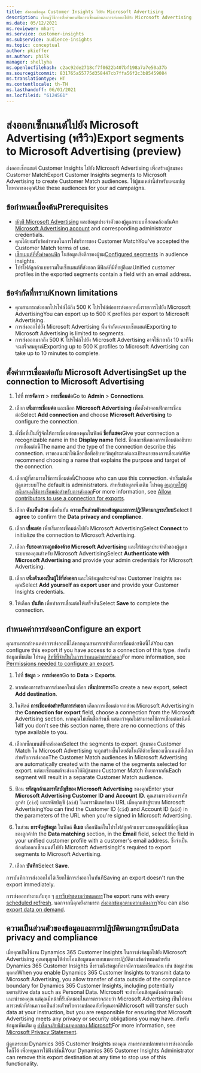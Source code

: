 ```yaml
---
title: ส่งออกข้อมูล Customer Insights ไปยัง Microsoft Advertising
description: เรียนรู้วิธีการตั้งค่าคอนฟิกการเชื่อมต่อและการส่งออกไปยัง Microsoft Advertising
ms.date: 05/12/2021
ms.reviewer: mhart
ms.service: customer-insights
ms.subservice: audience-insights
ms.topic: conceptual
author: pkieffer
ms.author: philk
manager: shellyha
ms.openlocfilehash: c2ac92de2718cf7f0622b407bf198a7a7e50a37b
ms.sourcegitcommit: 831765a55775d358447cb7ffa56f2c3b85459084
ms.translationtype: HT
ms.contentlocale: th-TH
ms.lasthandoff: 06/01/2021
ms.locfileid: "6124561"
---
```

# <a name="export-segments-to-microsoft-advertising-preview"></a><span data-ttu-id="5ae55-103">ส่งออกเซ็กเมนต์ไปยัง Microsoft Advertising (พรีวิว)</span><span class="sxs-lookup"><span data-stu-id="5ae55-103">Export segments to Microsoft Advertising (preview)</span></span>

<span data-ttu-id="5ae55-104">ส่งออกเซ็กเมนต์ Customer Insights ไปยัง Microsoft Advertising เพื่อสร้างผู้ชมของ Customer Match</span><span class="sxs-lookup"><span data-stu-id="5ae55-104">Export Customer Insights segments to Microsoft Advertising to create Customer Match audiences.</span></span> <span data-ttu-id="5ae55-105">ใช้ผู้ชมเหล่านี้สำหรับแคมเปญโฆษณาของคุณ</span><span class="sxs-lookup"><span data-stu-id="5ae55-105">Use these audiences for your ad campaigns.</span></span>

## <a name="prerequisites"></a><span data-ttu-id="5ae55-106">ข้อกำหนดเบื้องต้น</span><span class="sxs-lookup"><span data-stu-id="5ae55-106">Prerequisites</span></span>

-   <span data-ttu-id="5ae55-107">[บัญชี Microsoft Advertising](https://ads.microsoft.com/) และข้อมูลประจำตัวของผู้ดูแลระบบที่สอดคล้องกัน</span><span class="sxs-lookup"><span data-stu-id="5ae55-107">An [Microsoft Advertising account](https://ads.microsoft.com/) and corresponding administrator credentials.</span></span>
-   <span data-ttu-id="5ae55-108">คุณได้ยอมรับข้อกำหนดในการให้บริการของ Customer Match</span><span class="sxs-lookup"><span data-stu-id="5ae55-108">You've accepted the Customer Match terms of use.</span></span> 
-   <span data-ttu-id="5ae55-109">[เซ็กเมนต์ที่ตั้งค่าคอนฟิก](segments.md) ในข้อมูลเชิงลึกของผู้ชม</span><span class="sxs-lookup"><span data-stu-id="5ae55-109">[Configured segments](segments.md) in audience insights.</span></span>
-   <span data-ttu-id="5ae55-110">โปรไฟล์ลูกค้าแบบรวมในเซ็กเมนต์ที่ส่งออก มีฟิลด์ที่มีที่อยู่อีเมล</span><span class="sxs-lookup"><span data-stu-id="5ae55-110">Unified customer profiles in the exported segments contain a field with an email address.</span></span>

## <a name="known-limitations"></a><span data-ttu-id="5ae55-111">ข้อจำกัดที่ทราบ</span><span class="sxs-lookup"><span data-stu-id="5ae55-111">Known limitations</span></span>

- <span data-ttu-id="5ae55-112">คุณสามารถส่งออกโปรไฟล์ได้ถึง 500 K โปรไฟล์ต่อการส่งออกหนึ่งรายการไปยัง Microsoft Advertising</span><span class="sxs-lookup"><span data-stu-id="5ae55-112">You can export up to 500 K profiles per export to Microsoft Advertising.</span></span>
- <span data-ttu-id="5ae55-113">การส่งออกไปยัง Microsoft Advertising นั้นจำกัดเฉพาะเซ็กเมนต์</span><span class="sxs-lookup"><span data-stu-id="5ae55-113">Exporting to Microsoft Advertising is limited to segments.</span></span>
- <span data-ttu-id="5ae55-114">การส่งออกมากถึง 500 K โปรไฟล์ไปยัง Microsoft Advertising อาจใช้เวลาถึง 10 นาทีจึงจะเสร็จสมบูรณ์</span><span class="sxs-lookup"><span data-stu-id="5ae55-114">Exporting up to 500 K profiles to Microsoft Advertising can take up to 10 minutes to complete.</span></span> 


## <a name="set-up-the-connection-to-microsoft-advertising"></a><span data-ttu-id="5ae55-115">ตั้งค่าการเชื่อมต่อกับ Microsoft Advertising</span><span class="sxs-lookup"><span data-stu-id="5ae55-115">Set up the connection to Microsoft Advertising</span></span>

1. <span data-ttu-id="5ae55-116">ไปที่ **การจัดการ** > **การเชื่อมต่อ**</span><span class="sxs-lookup"><span data-stu-id="5ae55-116">Go to **Admin** > **Connections**.</span></span>

1. <span data-ttu-id="5ae55-117">เลือก **เพิ่มการเชื่อมต่อ** และเลือก **Microsoft Advertising** เพื่อตั้งค่าคอนฟิกการเชื่อมต่อ</span><span class="sxs-lookup"><span data-stu-id="5ae55-117">Select **Add connection** and choose **Microsoft Advertising** to configure the connection.</span></span>

1. <span data-ttu-id="5ae55-118">ตั้งชื่อที่เป็นที่รู้จักให้การเชื่อมต่อของคุณในฟิลด์ **ชื่อที่แสดง**</span><span class="sxs-lookup"><span data-stu-id="5ae55-118">Give your connection a recognizable name in the **Display name** field.</span></span> <span data-ttu-id="5ae55-119">ชื่อและชนิดของการเชื่อมต่ออธิบายการเชื่อมต่อนี้</span><span class="sxs-lookup"><span data-stu-id="5ae55-119">The name and the type of the connection describe this connection.</span></span> <span data-ttu-id="5ae55-120">เราขอแนะนำให้เลือกชื่อที่อธิบายวัตถุประสงค์และเป้าหมายของการเชื่อมต่อ</span><span class="sxs-lookup"><span data-stu-id="5ae55-120">We recommend choosing a name that explains the purpose and target of the connection.</span></span>

1. <span data-ttu-id="5ae55-121">เลือกผู้ที่สามารถใช้การเชื่อมต่อนี้</span><span class="sxs-lookup"><span data-stu-id="5ae55-121">Choose who can use this connection.</span></span> <span data-ttu-id="5ae55-122">ค่าเริ่มต้นคือ ผู้ดูแลระบบ</span><span class="sxs-lookup"><span data-stu-id="5ae55-122">The default is administrators.</span></span> <span data-ttu-id="5ae55-123">สำหรับข้อมูลเพิ่มเติม โปรดดู [อนุญาตให้ผู้สนับสนุนใช้การเชื่อมต่อสำหรับการส่งออก](connections.md#allow-contributors-to-use-a-connection-for-exports)</span><span class="sxs-lookup"><span data-stu-id="5ae55-123">For more information, see [Allow contributors to use a connection for exports](connections.md#allow-contributors-to-use-a-connection-for-exports).</span></span>

1. <span data-ttu-id="5ae55-124">เลือก **ฉันเห็นด้วย** เพื่อยืนยัน **ความเป็นส่วนตัวของข้อมูลและการปฏิบัติตามกฎระเบียบ**</span><span class="sxs-lookup"><span data-stu-id="5ae55-124">Select **I agree** to confirm the **Data privacy and compliance**.</span></span>

1. <span data-ttu-id="5ae55-125">เลือก **เชื่อมต่อ** เพื่อเริ่มการเชื่อมต่อไปยัง Microsoft Advertising</span><span class="sxs-lookup"><span data-stu-id="5ae55-125">Select **Connect** to initialize the connection to Microsoft Advertising.</span></span>

1. <span data-ttu-id="5ae55-126">เลือก **รับรองความถูกต้องด้วย Microsoft Advertising** และให้ข้อมูลประจำตัวของผู้ดูแลระบบของคุณสำหรับ Microsoft Advertising</span><span class="sxs-lookup"><span data-stu-id="5ae55-126">Select **Authenticate with Microsoft Advertising** and provide your admin credentials for Microsoft Advertising.</span></span>

1. <span data-ttu-id="5ae55-127">เลือก **เพิ่มตัวเองเป็นผู้ใช้ที่ส่งออก** และให้ข้อมูลประจำตัวของ Customer Insights ของคุณ</span><span class="sxs-lookup"><span data-stu-id="5ae55-127">Select **Add yourself as export user** and provide your Customer Insights credentials.</span></span>

1. <span data-ttu-id="5ae55-128">ให้เลือก **บันทึก** เพื่อทำการเชื่อมต่อให้เสร็จสิ้น</span><span class="sxs-lookup"><span data-stu-id="5ae55-128">Select **Save** to complete the connection.</span></span>

## <a name="configure-an-export"></a><span data-ttu-id="5ae55-129">กำหนดค่าการส่งออก</span><span class="sxs-lookup"><span data-stu-id="5ae55-129">Configure an export</span></span>

<span data-ttu-id="5ae55-130">คุณสามารถกำหนดค่าการส่งออกนี้ได้หากคุณสามารถเข้าถึงการเชื่อมต่อชนิดนี้ได้</span><span class="sxs-lookup"><span data-stu-id="5ae55-130">You can configure this export if you have access to a connection of this type.</span></span> <span data-ttu-id="5ae55-131">สำหรับข้อมูลเพิ่มเติม โปรดดู [สิทธิ์ที่จำเป็นในการกำหนดค่าการส่งออก](export-destinations.md#set-up-a-new-export)</span><span class="sxs-lookup"><span data-stu-id="5ae55-131">For more information, see [Permissions needed to configure an export](export-destinations.md#set-up-a-new-export).</span></span>

1. <span data-ttu-id="5ae55-132">ไปที่ **ข้อมูล** > **การส่งออก**</span><span class="sxs-lookup"><span data-stu-id="5ae55-132">Go to **Data** > **Exports**.</span></span>

1. <span data-ttu-id="5ae55-133">หากต้องการสร้างการส่งออกใหม่ เลือก **เพิ่มปลายทาง**</span><span class="sxs-lookup"><span data-stu-id="5ae55-133">To create a new export, select **Add destination**.</span></span>

1. <span data-ttu-id="5ae55-134">ในฟิลด์ **การเชื่อมต่อสำหรับการส่งออก** เลือกการเชื่อมต่อจากส่วน Microsoft Advertising</span><span class="sxs-lookup"><span data-stu-id="5ae55-134">In the **Connection for export** field, choose a connection from the Microsoft Advertising section.</span></span> <span data-ttu-id="5ae55-135">หากคุณไม่เห็นชื่อส่วนนี้ แสดงว่าคุณไม่สามารถใช้การเชื่อมต่อชนิดนี้ได้</span><span class="sxs-lookup"><span data-stu-id="5ae55-135">If you don't see this section name, there are no connections of this type available to you.</span></span>

1. <span data-ttu-id="5ae55-136">เลือกเซ็กเมนต์ที่จะส่งออก</span><span class="sxs-lookup"><span data-stu-id="5ae55-136">Select the segments to export.</span></span> <span data-ttu-id="5ae55-137">ผู้ชมของ Customer Match ใน Microsoft Advertising จะถูกสร้างขึ้นโดยอัตโนมัติด้วยชื่อของเซ็กเมนต์ที่เลือกสำหรับการส่งออก</span><span class="sxs-lookup"><span data-stu-id="5ae55-137">The Customer Match audiences in Microsoft Advertising are automatically created with the name of the segments selected for export.</span></span> <span data-ttu-id="5ae55-138">แต่ละเซ็กเมนต์จะส่งผลให้มีผู้ชมของ Customer Match ที่แยกจากกัน</span><span class="sxs-lookup"><span data-stu-id="5ae55-138">Each segment will result in a separate Customer Match audience.</span></span> 

1. <span data-ttu-id="5ae55-139">ป้อน **รหัสลูกค้าและรหัสบัญชีของ Microsoft Advertising** ของคุณ</span><span class="sxs-lookup"><span data-stu-id="5ae55-139">Enter your **Microsoft Advertising Customer ID and Account ID**.</span></span> <span data-ttu-id="5ae55-140">คุณสามารถค้นหารหัสลูกค้า (`cid`) และรหัสบัญชี (`aid`) ในพารามิเตอร์ของ URL เมื่อคุณเข้าสู่ระบบ Microsoft Advertising</span><span class="sxs-lookup"><span data-stu-id="5ae55-140">You can find the Customer ID (`cid`) and Account ID (`aid`) in the parameters of the URL when you're signed in Microsoft Advertising.</span></span>

1. <span data-ttu-id="5ae55-141">ในส่วน **การจับคู่ข้อมูล** ในฟิลด์ **อีเมล** เลือกฟิลด์ในโปรไฟล์ลูกค้าแบบรวมของคุณที่มีที่อยู่อีเมลของลูกค้า</span><span class="sxs-lookup"><span data-stu-id="5ae55-141">In the **Data matching** section, in the **Email** field, select the field in your unified customer profile with a customer's email address.</span></span> <span data-ttu-id="5ae55-142">ซึ่งจำเป็นต้องส่งออกเซ็กเมนต์ไปยัง Microsoft Advertising</span><span class="sxs-lookup"><span data-stu-id="5ae55-142">It's required to export segments to Microsoft Advertising.</span></span>

1. <span data-ttu-id="5ae55-143">เลือก **บันทึก**</span><span class="sxs-lookup"><span data-stu-id="5ae55-143">Select **Save**.</span></span>

<span data-ttu-id="5ae55-144">การบันทึกการส่งออกไม่ได้เรียกใช้การส่งออกในทันที</span><span class="sxs-lookup"><span data-stu-id="5ae55-144">Saving an export doesn't run the export immediately.</span></span>

<span data-ttu-id="5ae55-145">การส่งออกทำงานกับทุก ๆ [การรีเฟรชตามกำหนดการ](system.md#schedule-tab)</span><span class="sxs-lookup"><span data-stu-id="5ae55-145">The export runs with every [scheduled refresh](system.md#schedule-tab).</span></span> <span data-ttu-id="5ae55-146">นอกจากนี้คุณยังสามารถ [ส่งออกข้อมูลตามความต้องการ](export-destinations.md#run-exports-on-demand)</span><span class="sxs-lookup"><span data-stu-id="5ae55-146">You can also [export data on demand](export-destinations.md#run-exports-on-demand).</span></span> 


## <a name="data-privacy-and-compliance"></a><span data-ttu-id="5ae55-147">ความเป็นส่วนตัวของข้อมูลและการปฏิบัติตามกฎระเบียบ</span><span class="sxs-lookup"><span data-stu-id="5ae55-147">Data privacy and compliance</span></span>

<span data-ttu-id="5ae55-148">เมื่อคุณเปิดใช้งาน Dynamics 365 Customer Insights ในการส่งข้อมูลไปยัง Microsoft Advertising คุณอนุญาตให้ถ่ายโอนข้อมูลนอกขอบเขตการปฏิบัติตามข้อกำหนดสำหรับ Dynamics 365 Customer Insights ซึ่งรวมถึงข้อมูลที่อาจมีความละเอียดอ่อน เช่น ข้อมูลส่วนบุคคล</span><span class="sxs-lookup"><span data-stu-id="5ae55-148">When you enable Dynamics 365 Customer Insights to transmit data to Microsoft Advertising, you allow transfer of data outside of the compliance boundary for Dynamics 365 Customer Insights, including potentially sensitive data such as Personal Data.</span></span> <span data-ttu-id="5ae55-149">Microsoft จะถ่ายโอนข้อมูลดังกล่าวตามคำแนะนำของคุณ แต่คุณมีหน้าที่รับผิดชอบในการตรวจสอบว่า Microsoft Advertising เป็นไปตามภาระหน้าที่ด้านความเป็นส่วนตัวหรือความปลอดภัยที่คุณอาจมี</span><span class="sxs-lookup"><span data-stu-id="5ae55-149">Microsoft will transfer such data at your instruction, but you are responsible for ensuring that Microsoft Advertising meets any privacy or security obligations you may have.</span></span> <span data-ttu-id="5ae55-150">สำหรับข้อมูลเพิ่มเติม ดู [คำชี้แจงสิทธิส่วนบุคคลของ Microsoft](https://go.microsoft.com/fwlink/?linkid=396732)</span><span class="sxs-lookup"><span data-stu-id="5ae55-150">For more information, see [Microsoft Privacy Statement](https://go.microsoft.com/fwlink/?linkid=396732).</span></span>

<span data-ttu-id="5ae55-151">ผู้ดูแลระบบ Dynamics 365 Customer Insights ของคุณ สามารถลบปลายทางการส่งออกเมื่อใดก็ได้ เพื่อหยุดการใช้ฟังก์ชันนี้</span><span class="sxs-lookup"><span data-stu-id="5ae55-151">Your Dynamics 365 Customer Insights Administrator can remove this export destination at any time to stop use of this functionality.</span></span>
